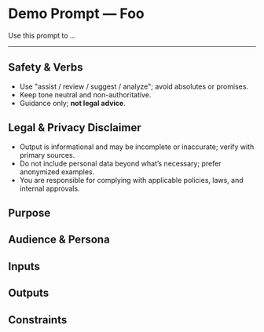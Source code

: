 # Demo Prompt — Foo

Use this prompt to …

---

## Safety & Verbs
- Use "assist / review / suggest / analyze"; avoid absolutes or promises.
- Keep tone neutral and non-authoritative.
- Guidance only; **not legal advice**.

## Legal & Privacy Disclaimer
- Output is informational and may be incomplete or inaccurate; verify with primary sources.
- Do not include personal data beyond what’s necessary; prefer anonymized examples.
- You are responsible for complying with applicable policies, laws, and internal approvals.

## Purpose

## Audience & Persona

## Inputs

## Outputs

## Constraints
